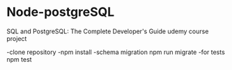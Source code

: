 # Node-postgreSQL
SQL and PostgreSQL: The Complete Developer's Guide udemy course project


-clone repository
-npm install
-schema migration npm run migrate
-for tests npm test
